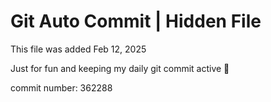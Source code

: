 # Git Auto Commit | Hidden File

This file was added Feb 12, 2025

Just for fun and keeping my daily git commit active 🤪

commit number: 362288
